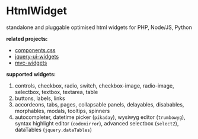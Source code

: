 # HtmlWidget

standalone and pluggable optimised html widgets for PHP, Node/JS, Python


**related projects:**

*  [components.css](https://github.com/foo123/components.css)
*  [jquery-ui-widgets](https://github.com/foo123/jquery-ui-widgets)
*  [mvc-widgets](https://github.com/foo123/modelview-widgetss)



**supported widgets:**

1. controls, checkbox, radio, switch, checkbox-image, radio-image, selectbox, textbox, textarea, table
2. buttons, labels, links
4. accordeons, tabs, pages, collapsable panels, delayables, disabables, morphables, modals, tooltips, spinners
5. autocompleter, datetime picker (`pikaday`), wysiwyg editor (`trumbowyg`), syntax highlight editor (`codemirror`), advanced selectbox (`select2`), dataTables (`jquery.dataTables`)
